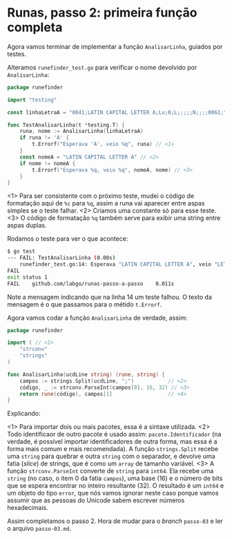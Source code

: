 # Runas, passo 2: primeira função completa

Agora vamos terminar de implementar a função `AnalisarLinha`, guiados por testes.

Alteramos `runefinder_test.go` para verificar o nome devolvido por `AnalisarLinha`:

```go
package runefinder

import "testing"

const linhaLetraA = "0041;LATIN CAPITAL LETTER A;Lu;0;L;;;;;N;;;;0061;"

func TestAnalisarLinha(t *testing.T) {
	runa, nome := AnalisarLinha(linhaLetraA)
	if runa != 'A' {
		t.Errorf("Esperava 'A', veio %q", runa) // <1>
	}
	const nomeA = "LATIN CAPITAL LETTER A" // <2>
	if nome != nomeA {
		t.Errorf("Esperava %q, veio %q", nomeA, nome) // <3>
	}
}
```

<1> Para ser consistente com o próximo teste, mudei o código de formatação aqui de `%c` para `%q`, assim a runa vai aparecer entre aspas simples se o teste falhar.
<2> Criamos uma constante só para esse teste.
<3> O código de formatação `%q` também serve para exibir uma string entre aspas duplas.

Rodamos o teste para ver o que acontece:

```bash
$ go test
--- FAIL: TestAnalisarLinha (0.00s)
	runefinder_test.go:14: Esperava "LATIN CAPITAL LETTER A", veio "LETRA A"
FAIL
exit status 1
FAIL	github.com/labgo/runas-passo-a-passo	0.011s
```

Note a mensagem indicando que na linha 14 um teste falhou. O texto da mensagem é o que passamos para o métido `t.Errorf`.

Agora vamos codar a função `AnalisarLinha` de verdade, assim:

```go
package runefinder

import ( // <1>
	"strconv"
	"strings"
)

func AnalisarLinha(ucdLine string) (rune, string) {
	campos := strings.Split(ucdLine, ";")           // <2>
	código, _ := strconv.ParseInt(campos[0], 16, 32) // <3>
	return rune(código), campos[1]                  // <4>
}
```

Explicando:

<1> Para importar dois ou mais pacotes, essa é a sintaxe utilizada.
<2> Todo identificaor de outro pacote é usado assim: `pacote.Identificador` (na verdade, é possível importar identificadores de outra forma, mas essa é a forma mais comum e mais recomendada). A função `strings.Split` recebe uma `string` para quebrar e outra `string` com o separador, e devolve uma fatia (_slice_) de strings, que é como um `array` de tamanho variável.
<3> A função `strconv.ParseInt` converte de `string` para `int64`. Ela recebe uma `string` (no caso, o item 0 da fatia `campos`), uma base (16) e o número de bits que se espera encontrar no inteiro resultante (32). O resultado é um `int64` e um objeto do tipo `error`, que nós vamos ignorar neste caso porque vamos assumir que as pessoas do Unicode sabem escrever números hexadecimais.

Assim completamos o passo 2. Hora de mudar para o _branch_ `passo-03` e ler o arquivo `passo-03.md`.
